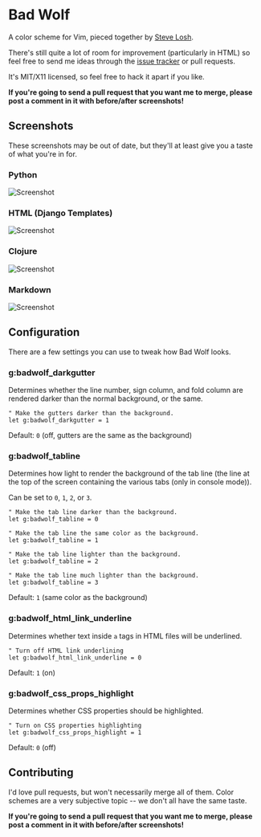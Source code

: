 Bad Wolf
========

A color scheme for Vim, pieced together by [Steve Losh](http://stevelosh.com/).

There's still quite a lot of room for improvement (particularly in HTML) so feel
free to send me ideas through the [issue tracker][] or pull requests.

It's MIT/X11 licensed, so feel free to hack it apart if you like.

**If you're going to send a pull request that you want me to merge, please post
a comment in it with before/after screenshots!**

[issue tracker]: http://github.com/sjl/badwolf/issues

Screenshots
-----------

These screenshots may be out of date, but they'll at least give you a taste of
what you're in for.

### Python

![Screenshot](http://i.imgur.com/fQGGC.png)

### HTML (Django Templates)

![Screenshot](http://i.imgur.com/LgLar.png)

### Clojure

![Screenshot](http://i.imgur.com/THHz7.png)

### Markdown

![Screenshot](http://i.imgur.com/J56VS.png)

Configuration
-------------

There are a few settings you can use to tweak how Bad Wolf looks.

### g:badwolf\_darkgutter

Determines whether the line number, sign column, and fold column are rendered
darker than the normal background, or the same.

    " Make the gutters darker than the background.
    let g:badwolf_darkgutter = 1

Default: `0` (off, gutters are the same as the background)

### g:badwolf\_tabline

Determines how light to render the background of the tab line (the line at the
top of the screen containing the various tabs (only in console mode)).

Can be set to `0`, `1`, `2`, or `3`.

    " Make the tab line darker than the background.
    let g:badwolf_tabline = 0

    " Make the tab line the same color as the background.
    let g:badwolf_tabline = 1

    " Make the tab line lighter than the background.
    let g:badwolf_tabline = 2

    " Make the tab line much lighter than the background.
    let g:badwolf_tabline = 3

Default: `1` (same color as the background)

### g:badwolf\_html\_link\_underline

Determines whether text inside `a` tags in HTML files will be underlined.

    " Turn off HTML link underlining
    let g:badwolf_html_link_underline = 0

Default: `1` (on)

### g:badwolf\_css\_props\_highlight

Determines whether CSS properties should be highlighted.

    " Turn on CSS properties highlighting
    let g:badwolf_css_props_highlight = 1

Default: `0` (off)

Contributing
------------

I'd love pull requests, but won't necessarily merge all of them.  Color schemes
are a very subjective topic -- we don't all have the same taste.

**If you're going to send a pull request that you want me to merge, please post
a comment in it with before/after screenshots!**
